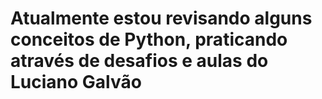 <h1>Atualmente estou revisando alguns conceitos de Python, praticando através de desafios e aulas do Luciano Galvão</h1>
